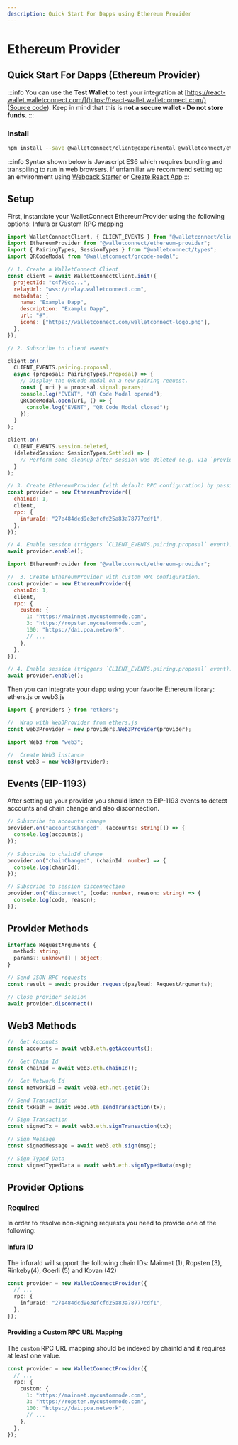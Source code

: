 ```yaml
---
description: Quick Start For Dapps using Ethereum Provider
---
```


# Ethereum Provider

## Quick Start For Dapps \(Ethereum Provider\)

:::info
You can use the **Test Wallet** to test your integration at [https://react-wallet.walletconnect.com/](https://react-wallet.walletconnect.com/) \([Source code](https://github.com/WalletConnect/walletconnect-monorepo/tree/canary/examples/react-wallet)\). Keep in mind that this is **not a secure wallet - Do not store funds**.
:::

### Install

```bash npm2yarn
npm install --save @walletconnect/client@experimental @walletconnect/ethereum-provider@experimental @walletconnect/types@experimental
```

:::info
Syntax shown below is Javascript ES6 which requires bundling and transpiling to run in web browsers. If unfamiliar we recommend setting up an environment using [Webpack Starter](https://github.com/wbkd/webpack-starter) or [Create React App](https://github.com/facebook/create-react-app)
:::

## Setup

First, instantiate your WalletConnect EthereumProvider using the following options: Infura or Custom RPC mapping

<Tabs>
<TabItem value="infura" label="Infura">

```javascript
import WalletConnectClient, { CLIENT_EVENTS } from "@walletconnect/client";
import EthereumProvider from "@walletconnect/ethereum-provider";
import { PairingTypes, SessionTypes } from "@walletconnect/types";
import QRCodeModal from "@walletconnect/qrcode-modal";

// 1. Create a WalletConnect Client
const client = await WalletConnectClient.init({
  projectId: "c4f79cc...",
  relayUrl: "wss://relay.walletconnect.com",
  metadata: {
    name: "Example Dapp",
    description: "Example Dapp",
    url: "#",
    icons: ["https://walletconnect.com/walletconnect-logo.png"],
  },
});

// 2. Subscribe to client events

client.on(
  CLIENT_EVENTS.pairing.proposal,
  async (proposal: PairingTypes.Proposal) => {
    // Display the QRCode modal on a new pairing request.
    const { uri } = proposal.signal.params;
    console.log("EVENT", "QR Code Modal opened");
    QRCodeModal.open(uri, () => {
      console.log("EVENT", "QR Code Modal closed");
    });
  }
);

client.on(
  CLIENT_EVENTS.session.deleted,
  (deletedSession: SessionTypes.Settled) => {
    // Perform some cleanup after session was deleted (e.g. via `provider.disconnect()`)
  }
);

// 3. Create EthereumProvider (with default RPC configuration) by passing in the `client` instance.
const provider = new EthereumProvider({
  chainId: 1,
  client,
  rpc: {
    infuraId: "27e484dcd9e3efcfd25a83a78777cdf1",
  },
});

// 4. Enable session (triggers `CLIENT_EVENTS.pairing.proposal` event).
await provider.enable();
```

</TabItem>
<TabItem value="customrpc" label="Custom RPC">

```javascript
import EthereumProvider from "@walletconnect/ethereum-provider";

//  3. Create EthereumProvider with custom RPC configuration.
const provider = new EthereumProvider({
  chainId: 1,
  client,
  rpc: {
    custom: {
      1: "https://mainnet.mycustomnode.com",
      3: "https://ropsten.mycustomnode.com",
      100: "https://dai.poa.network",
      // ...
    },
  },
});

// 4. Enable session (triggers `CLIENT_EVENTS.pairing.proposal` event).
await provider.enable();
```

</TabItem>
</Tabs>

Then you can integrate your dapp using your favorite Ethereum library: ethers.js or web3.js

<Tabs>
<TabItem value="ethersjs" label="ethers.js">

```javascript
import { providers } from "ethers";

//  Wrap with Web3Provider from ethers.js
const web3Provider = new providers.Web3Provider(provider);
```

</TabItem>
<TabItem value="web3js" label="web3.js">

```javascript
import Web3 from "web3";

//  Create Web3 instance
const web3 = new Web3(provider);
```

</TabItem>
</Tabs>

## Events \(EIP-1193\)

After setting up your provider you should listen to EIP-1193 events to detect accounts and chain change and also disconnection.

```typescript
// Subscribe to accounts change
provider.on("accountsChanged", (accounts: string[]) => {
  console.log(accounts);
});

// Subscribe to chainId change
provider.on("chainChanged", (chainId: number) => {
  console.log(chainId);
});

// Subscribe to session disconnection
provider.on("disconnect", (code: number, reason: string) => {
  console.log(code, reason);
});
```

## Provider Methods

```typescript
interface RequestArguments {
  method: string;
  params?: unknown[] | object;
}

// Send JSON RPC requests
const result = await provider.request(payload: RequestArguments);

// Close provider session
await provider.disconnect()
```

## Web3 Methods

```typescript
//  Get Accounts
const accounts = await web3.eth.getAccounts();

//  Get Chain Id
const chainId = await web3.eth.chainId();

//  Get Network Id
const networkId = await web3.eth.net.getId();

// Send Transaction
const txHash = await web3.eth.sendTransaction(tx);

// Sign Transaction
const signedTx = await web3.eth.signTransaction(tx);

// Sign Message
const signedMessage = await web3.eth.sign(msg);

// Sign Typed Data
const signedTypedData = await web3.eth.signTypedData(msg);
```

## Provider Options

### Required

In order to resolve non-signing requests you need to provide one of the following:

#### Infura ID

The infuraId will support the following chain IDs: Mainnet \(1\), Ropsten \(3\), Rinkeby\(4\), Goerli \(5\) and Kovan \(42\)

```typescript
const provider = new WalletConnectProvider({
  // ...
  rpc: {
    infuraId: "27e484dcd9e3efcfd25a83a78777cdf1",
  },
});
```

#### Providing a Custom RPC URL Mapping

The `custom` RPC URL mapping should be indexed by chainId and it requires at least one value.

```typescript
const provider = new WalletConnectProvider({
  // ...
  rpc: {
    custom: {
      1: "https://mainnet.mycustomnode.com",
      3: "https://ropsten.mycustomnode.com",
      100: "https://dai.poa.network",
      // ...
    },
  },
});
```
